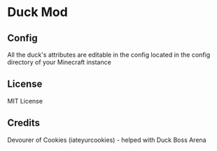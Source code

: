 # Duck Mod

## Config

All the duck's attributes are editable in the config located in the config directory of your Minecraft instance

## License

MIT License

## Credits

Devourer of Cookies (iateyurcookies) - helped with Duck Boss Arena